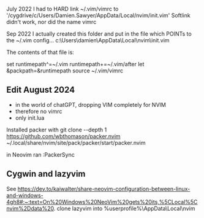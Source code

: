July 2022
I had to HARD link ~/.vim/vimrc to '/cygdrive/c/Users/Damien.Sawyer/AppData/Local/nvim/init.vim'
Softlink didn't work, nor did the name vimrc


Sep 2022
I actually created this folder and put in the file which POINTs to the ~/.vim config... 
c:\Users\damien\AppData\Local\nvim\init.vim 

The contents of that file is:

set runtimepath^=~/.vim runtimepath+=~/.vim/after
let &packpath=&runtimepath
source ~/.vim/vimrc

## Edit August 2024
- in the world of chatGPT, dropping VIM completely for NVIM
- therefore no vimrc
- only init.lua


Installed packer with 
git clone --depth 1 https://github.com/wbthomason/packer.nvim ~/.local/share/nvim/site/pack/packer/start/packer.nvim

in Neovim ran
:PackerSync


## Cygwin and lazyvim
See https://dev.to/kaiwalter/share-neovim-configuration-between-linux-and-windows-4gh8#:~:text=On%20Windows%20NeoVim%20gets%20its,%5CLocal%5Cnvim%2Ddata%20.
clone lazyvim into %userprofile%\AppData\Local\nvim
